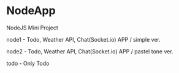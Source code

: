 # NodeApp
NodeJS Mini Project

node1 -
Todo, Weather API, Chat(Socket.io) APP / simple ver.


node2 - 
Todo, Weather API, Chat(Socket.io) APP / pastel tone ver.


todo - 
Only Todo


